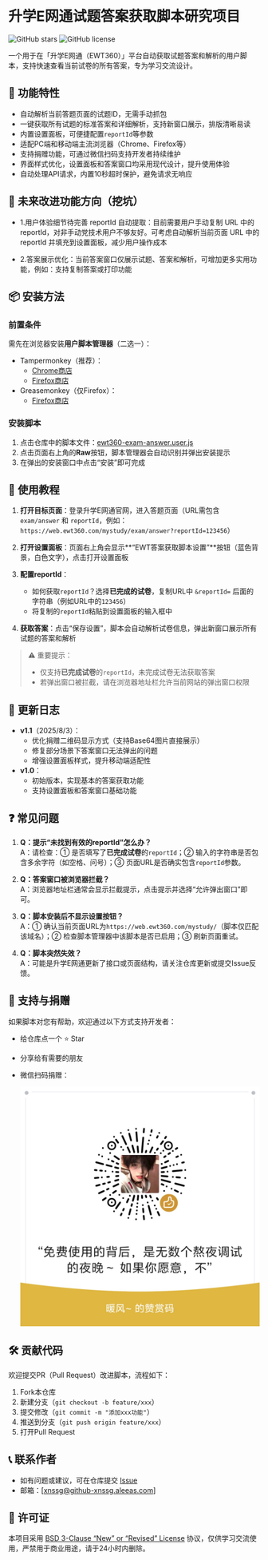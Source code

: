 # 升学E网通试题答案获取脚本研究项目

![GitHub stars](https://img.shields.io/github/stars/[xnssg]/[ewt360-answer-script]?style=social)
![GitHub license](https://img.shields.io/github/license/[xnssg]/[ewt360-answer-script])

一个用于在「升学E网通（EWT360）」平台自动获取试题答案和解析的用户脚本，支持快速查看当前试卷的所有答案，专为学习交流设计。


## 📌 功能特性
- 自动解析当前答题页面的试题ID，无需手动抓包
- 一键获取所有试题的标准答案和详细解析，支持新窗口展示，排版清晰易读
- 内置设置面板，可便捷配置`reportId`等参数
- 适配PC端和移动端主流浏览器（Chrome、Firefox等）
- 支持捐赠功能，可通过微信扫码支持开发者持续维护
- 界面样式优化，设置面板和答案窗口均采用现代设计，提升使用体验
- 自动处理API请求，内置10秒超时保护，避免请求无响应


## 📌 未来改进功能方向（挖坑）
- 1.用户体验细节待完善
reportId 自动提取：目前需要用户手动复制 URL 中的 reportId，对非手动党技术用户不够友好。可考虑自动解析当前页面 URL 中的 reportId 并填充到设置面板，减少用户操作成本

 - 2.答案展示优化：当前答案窗口仅展示试题、答案和解析，可增加更多实用功能，例如：支持复制答案或打印功能




## 📦 安装方法

### 前置条件
需先在浏览器安装**用户脚本管理器**（二选一）：
- Tampermonkey（推荐）：
  - [Chrome商店](https://chrome.google.com/webstore/detail/tampermonkey/dhdgffkkebhmkfjojejmpbldmpobfkfo)
  - [Firefox商店](https://addons.mozilla.org/zh-CN/firefox/addon/tampermonkey/)
- Greasemonkey（仅Firefox）：
  - [Firefox商店](https://addons.mozilla.org/zh-CN/firefox/addon/greasemonkey/)


### 安装脚本
1. 点击仓库中的脚本文件：[ewt360-exam-answer.user.js](https://github.com/[xnssg]/[ewt360-answer-script]/blob/main/ewt360-exam-answer.user.js)
2. 点击页面右上角的**Raw**按钮，脚本管理器会自动识别并弹出安装提示
3. 在弹出的安装窗口中点击“安装”即可完成


## 🚀 使用教程
1. **打开目标页面**：登录升学E网通官网，进入答题页面（URL需包含 `exam/answer` 和 `reportId`，例如：`https://web.ewt360.com/mystudy/exam/answer?reportId=123456`）
   
2. **打开设置面板**：页面右上角会显示**“EWT答案获取脚本设置”**按钮（蓝色背景，白色文字），点击打开设置面板

3. **配置reportId**：
   - 如何获取`reportId`？选择**已完成的试卷**，复制URL中 `&reportId=` 后面的字符串（例如URL中的`123456`）
   - 将复制的`reportId`粘贴到设置面板的输入框中

4. **获取答案**：点击“保存设置”，脚本会自动解析试卷信息，弹出新窗口展示所有试题的答案和解析


> ⚠️ 重要提示：
> - 仅支持**已完成试卷**的`reportId`，未完成试卷无法获取答案
> - 若弹出窗口被拦截，请在浏览器地址栏允许当前网站的弹出窗口权限


## 📝 更新日志
- **v1.1**（2025/8/3）：
  - 优化捐赠二维码显示方式（支持Base64图片直接展示）
  - 修复部分场景下答案窗口无法弹出的问题
  - 增强设置面板样式，提升移动端适配性
- **v1.0**：
  - 初始版本，实现基本的答案获取功能
  - 支持设置面板和答案窗口基础功能


## ❓ 常见问题
1. **Q：提示“未找到有效的reportId”怎么办？**  
   A：请检查：① 是否填写了**已完成试卷**的`reportId`；② 输入的字符串是否包含多余字符（如空格、问号）；③ 页面URL是否确实包含`reportId`参数。

2. **Q：答案窗口被浏览器拦截？**  
   A：浏览器地址栏通常会显示拦截提示，点击提示并选择“允许弹出窗口”即可。

3. **Q：脚本安装后不显示设置按钮？**  
   A：① 确认当前页面URL为`https://web.ewt360.com/mystudy/`（脚本仅匹配该域名）；② 检查脚本管理器中该脚本是否已启用；③ 刷新页面重试。

4. **Q：脚本突然失效？**  
   A：可能是升学E网通更新了接口或页面结构，请关注仓库更新或提交Issue反馈。


## 🤝 支持与捐赠
如果脚本对您有帮助，欢迎通过以下方式支持开发者：
- 给仓库点一个 ⭐️ Star
- 分享给有需要的朋友
- 微信扫码捐赠：

  ![微信捐赠二维码](donation-wechat.png)  <!-- 若添加二维码图片，需先上传图片到仓库根目录 -->


## 🛠️ 贡献代码
欢迎提交PR（Pull Request）改进脚本，流程如下：
1. Fork本仓库
2. 新建分支（`git checkout -b feature/xxx`）
3. 提交修改（`git commit -m "添加xxx功能"`）
4. 推送到分支（`git push origin feature/xxx`）
5. 打开Pull Request


## 📞 联系作者
- 如有问题或建议，可在仓库提交 [Issue](https://github.com/[xnssg]/[ewt360-answer-script]/issues)
- 邮箱：[xnssg@github-xnssg.aleeas.com]


## 📜 许可证
本项目采用 [BSD 3-Clause “New” or “Revised” License](LICENSE) 协议，仅供学习交流使用，严禁用于商业用途，请于24小时内删除。
